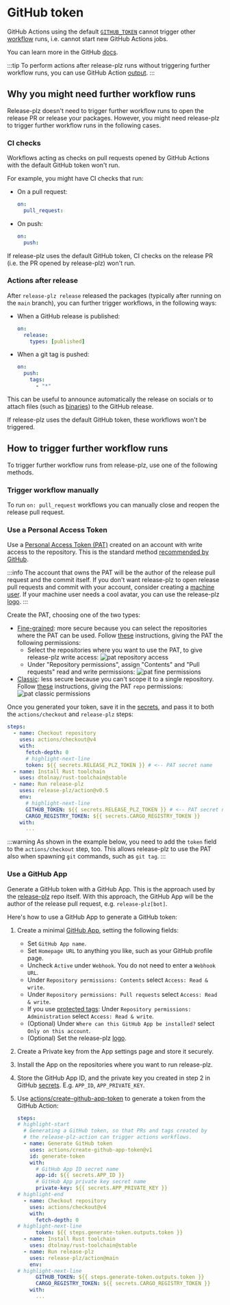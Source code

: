 # GitHub token

GitHub Actions using the default
[`GITHUB_TOKEN`](https://docs.github.com/en/actions/security-guides/automatic-token-authentication)
cannot trigger other
[workflow](https://docs.github.com/en/actions/using-workflows/events-that-trigger-workflows)
runs, i.e. cannot start new GitHub Actions jobs.

You can learn more in the GitHub
[docs](https://docs.github.com/en/actions/using-workflows/triggering-a-workflow#triggering-a-workflow-from-a-workflow).

:::tip
To perform actions after release-plz runs without triggering further workflow runs,
you can use GitHub Action [output](./output.md).
:::

## Why you might need further workflow runs

Release-plz doesn't need to trigger further workflow runs to
open the release PR or release your packages.
However, you might need release-plz to trigger further workflow runs in the following cases.

### CI checks

Workflows acting as checks on pull requests opened by GitHub Actions
with the default GitHub token won't run.

For example, you might have CI checks that run:

- On a pull request:

  ```yaml
  on:
    pull_request:
  ```

- On push:

  ```yaml
  on:
    push:
  ```

If release-plz uses the default GitHub token, CI checks on the release PR
(i.e. the PR opened by release-plz) won't run.

### Actions after release

After `release-plz release` released the packages (typically after running on the `main` branch),
you can further trigger workflows, in the following ways:

- When a GitHub release is published:

  ```yaml
  on:
    release:
      types: [published]
  ```

- When a git tag is pushed:

  ```yaml
  on:
    push:
      tags:
        - "*"
   ```

This can be useful to announce automatically the release on socials
or to attach files (such as [binaries](../extra/releasing-binaries.md)) to the GitHub release.

If release-plz uses the default GitHub token, these workflows won't be triggered.

## How to trigger further workflow runs

To trigger further workflow runs from release-plz, use one of the following methods.

### Trigger workflow manually

To run `on: pull_request` workflows you can manually close and reopen the release pull request.

### Use a Personal Access Token

Use a [Personal Access Token (PAT)](https://docs.github.com/en/github/authenticating-to-github/creating-a-personal-access-token)
created on an account with write access to the repository.
This is the standard method
[recommended by GitHub](https://docs.github.com/en/actions/using-workflows/triggering-a-workflow#triggering-a-workflow-from-a-workflow).

:::info
The account that owns the PAT will be the author of the release pull
request and the commit itself.
If you don't want release-plz to open release pull requests and commit with
your account, consider creating a
[machine user](https://docs.github.com/en/get-started/learning-about-github/types-of-github-accounts#personal-accounts).
If your machine user needs a cool avatar, you can use the release-plz [logo](/img/robot_head.jpeg).
:::

Create the PAT, choosing one of the two types:

- [Fine-grained](https://docs.github.com/en/authentication/keeping-your-account-and-data-secure/creating-a-personal-access-token#fine-grained-personal-access-tokens):
  more secure because you can select the repositories where the PAT can be used.
  Follow [these](https://docs.github.com/en/authentication/keeping-your-account-and-data-secure/managing-your-personal-access-tokens#creating-a-fine-grained-personal-access-token)
  instructions, giving the PAT the following permissions:
  - Select the repositories where you want to use the PAT, to give release-plz write access:
    ![pat repository access](../assets/repository-access.png)
  - Under "Repository permissions", assign "Contents" and "Pull requests" read and write permissions:
    ![pat fine permissions](../assets/pat-overview.png)
- [Classic](https://docs.github.com/en/authentication/keeping-your-account-and-data-secure/creating-a-personal-access-token#personal-access-tokens-classic):
  less secure because you can't scope it to a single repository.
  Follow [these](https://docs.github.com/en/authentication/keeping-your-account-and-data-secure/managing-your-personal-access-tokens#creating-a-personal-access-token-classic)
  instructions, giving the PAT `repo` permissions:
  ![pat classic permissions](../assets/pat-classic.png)

Once you generated your token, save it in the
[secrets](https://docs.github.com/en/actions/security-guides/encrypted-secrets),
and pass it to both the `actions/checkout` and `release-plz` steps:

```yaml
steps:
  - name: Checkout repository
    uses: actions/checkout@v4
    with:
      fetch-depth: 0
      # highlight-next-line
      token: ${{ secrets.RELEASE_PLZ_TOKEN }} # <-- PAT secret name
  - name: Install Rust toolchain
    uses: dtolnay/rust-toolchain@stable
  - name: Run release-plz
    uses: release-plz/action@v0.5
    env:
      # highlight-next-line
      GITHUB_TOKEN: ${{ secrets.RELEASE_PLZ_TOKEN }} # <-- PAT secret name
      CARGO_REGISTRY_TOKEN: ${{ secrets.CARGO_REGISTRY_TOKEN }}
    with:
      ...
```

:::warning
As shown in the example below,
you need to add the `token` field to the `actions/checkout` step, too.
This allows release-plz to use the PAT also when spawning `git` commands,
such as `git tag`.
:::

### Use a GitHub App

Generate a GitHub token with a GitHub App.
This is the approach used by the
[release-plz](https://github.com/MarcoIeni/release-plz/blob/main/.github/workflows/release-plz.yml)
repo itself. With this approach, the GitHub App will be the author of the release pull request,
e.g. `release-plz[bot]`.

Here's how to use a GitHub App to generate a GitHub token:

1. Create a minimal [GitHub App](https://docs.github.com/en/developers/apps/creating-a-github-app),
   setting the following fields:
   - Set `GitHub App name`.
   - Set `Homepage URL` to anything you like, such as your GitHub profile page.
   - Uncheck `Active` under `Webhook`. You do not need to enter a `Webhook URL`.
   - Under `Repository permissions: Contents` select `Access: Read & write`.
   - Under `Repository permissions: Pull requests` select `Access: Read & write`.
   - If you use [protected tags](https://docs.github.com/en/repositories/managing-your-repositorys-settings-and-features/managing-repository-settings/configuring-tag-protection-rules):
     Under `Repository permissions: Administration` select `Access: Read & write`.
   - (Optional) Under `Where can this GitHub App be installed?` select `Only on this account`.
   - (Optional) Set the release-plz [logo](/img/robot_head.jpeg).

2. Create a Private key from the App settings page and store it securely.

3. Install the App on the repositories where you want to run release-plz.

4. Store the GitHub App ID, and the private
   key you created in step 2 in GitHub
   [secrets](https://docs.github.com/en/actions/security-guides/encrypted-secrets).
   E.g. `APP_ID`, `APP_PRIVATE_KEY`.

5. Use
   [actions/create-github-app-token](https://github.com/actions/create-github-app-token)
   to generate a token from the GitHub Action:

   ```yaml
   steps:
   # highlight-start
     # Generating a GitHub token, so that PRs and tags created by
     # the release-plz-action can trigger actions workflows.
     - name: Generate GitHub token
       uses: actions/create-github-app-token@v1
       id: generate-token
       with:
         # GitHub App ID secret name
         app-id: ${{ secrets.APP_ID }}
         # GitHub App private key secret name
         private-key: ${{ secrets.APP_PRIVATE_KEY }}
   # highlight-end
     - name: Checkout repository
       uses: actions/checkout@v4
       with:
         fetch-depth: 0
   # highlight-next-line
         token: ${{ steps.generate-token.outputs.token }}
     - name: Install Rust toolchain
       uses: dtolnay/rust-toolchain@stable
     - name: Run release-plz
       uses: release-plz/action@main
       env:
   # highlight-next-line
         GITHUB_TOKEN: ${{ steps.generate-token.outputs.token }}
         CARGO_REGISTRY_TOKEN: ${{ secrets.CARGO_REGISTRY_TOKEN }}
       with:
         ...
   ```
